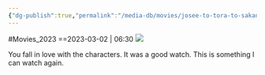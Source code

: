 ```yaml
---
{"dg-publish":true,"permalink":"/media-db/movies/josee-to-tora-to-sakana-tachi-2020/","title":"Josee to Tora to Sakana-tachi","tags":["mediaDB/tv/movie"]}
---
```


#Movies_2023 
==2023-03-02 | 06:30
<img src="https://cdn.myanimelist.net/images/anime/1714/108892.jpg">

You fall in love with the characters. It was a good watch. This is something I can watch again.